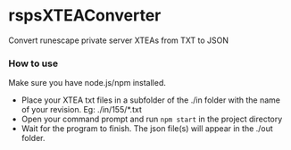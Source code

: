 # rspsXTEAConverter
Convert runescape private server XTEAs from TXT to JSON

### How to use

Make sure you have node.js/npm installed.

- Place your XTEA txt files in a subfolder of the ./in folder with the name of your revision. Eg: ./in/155/*.txt
- Open your command prompt and run `npm start` in the project directory
- Wait for the program to finish. The json file(s) will appear in the ./out folder.